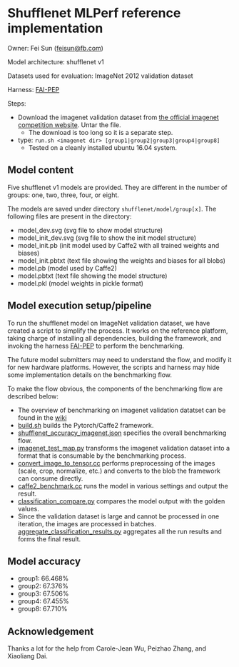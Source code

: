 # Shufflenet MLPerf reference implementation

Owner: Fei Sun (feisun@fb.com)

Model architecture: shufflenet v1

Datasets used for evaluation: ImageNet 2012 validation dataset

Harness: [FAI-PEP](https://github.com/facebook/FAI-PEP)

Steps:
  * Download the imagenet validation dataset from [the official imagenet competition website](http://www.image-net.org/challenges/LSVRC/2012/nnoupb/ILSVRC2012_img_val.tar). Untar the file.
    * The download is too long so it is a separate step.
  * type: `run.sh <imagenet dir> [group1|group2|group3|group4|group8]`
    * Tested on a cleanly installed ubuntu 16.04 system.

## Model content
Five shufflenet v1 models are provided. They are different in the number of groups: one, two, three, four, or eight.

The models are saved under directory `shufflenet/model/group[x]`. The following files are present in the directory:

* model_dev.svg (svg file to show model structure)
* model_init_dev.svg (svg file to show the init model structure)
* model_init.pb (init model used by Caffe2 with all trained weights and biases)
* model_init.pbtxt (text file showing the weights and biases for all blobs)
* model.pb (model used by Caffe2)
* model.pbtxt (text file showing the model structure)
* model.pkl (model weights in pickle format)

## Model execution setup/pipeline

To run the shufflenet model on ImageNet validation dataset, we have created a script
to simplify the process. It works on the reference platform, taking charge of
installing all dependencies, building the framework, and invoking the harness
[FAI-PEP](https://github.com/facebook/FAI-PEP) to perform the benchmarking.

The future model submitters may need to understand the flow, and modify it for
new hardware platforms. However, the scripts and harness may hide some implementation
details on the benchmarking flow.

To make the flow obvious, the components of the benchmarking flow are described below:

* The overview of benchmarking on imagenet validation datatset can be found in the
[wiki](https://github.com/facebook/FAI-PEP/wiki/Run-Imagenet-validate-dataset)
* [build.sh](https://github.com/facebook/FAI-PEP/blob/master/specifications/frameworks/caffe2/host/incremental/build.sh)
builds the Pytorch/Caffe2 framework.
* [shufflenet_accuracy_imagenet.json](https://github.com/facebook/FAI-PEP/blob/master/specifications/models/caffe2/shufflenet/shufflenet_accuracy_imagenet.json)
 specifies the overall benchmarking flow.
* [imagenet_test_map.py](https://github.com/facebook/FAI-PEP/blob/master/libraries/python/imagenet_test_map.py)
transforms the imagenet validation dataset into a format that is consumable by the benchmarking process.
* [convert_image_to_tensor.cc](https://github.com/pytorch/pytorch/blob/master/binaries/convert_image_to_tensor.cc)
performs preprocessing of the images (scale, crop, normalize, etc.) and converts to the blob the framework can consume directly.
* [caffe2_benchmark.cc](https://github.com/pytorch/pytorch/blob/master/binaries/caffe2_benchmark.cc)
runs the model in various settings and output the result.
* [classification_compare.py](https://github.com/facebook/FAI-PEP/blob/master/libraries/python/classification_compare.py)
compares the model output with the golden values.
* Since the validation dataset is large and cannot be processed in one iteration, the images are processed in batches.
[aggregate_classification_results.py](https://github.com/facebook/FAI-PEP/blob/master/libraries/python/aggregate_classification_results.py) aggregates all the run results and forms the final result.

## Model accuracy

* group1: 66.468%
* group2: 67.376%
* group3: 67.506%
* group4: 67.455%
* group8: 67.710%

## Acknowledgement

Thanks a lot for the help from Carole-Jean Wu, Peizhao Zhang, and Xiaoliang Dai.
